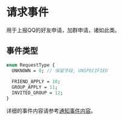 <!-- This Source Code Form is subject to the terms of the Mozilla Public
   - License, v. 2.0. If a copy of the MPL was not distributed with this
   - file, You can obtain one at https://mozilla.org/MPL/2.0/. -->

# 请求事件

用于上报QQ的好友申请，加群申请，诸如此类。

## 事件类型

```protobuf
enum RequestType {
  UNKNOWN = 0; // 保留字段, UNSPECIFIED
  
  FRIEND_APPLY = 10;
  GROUP_APPLY = 11;
  INVITED_GROUP = 12;
}
```

详细的事件内容请参考[通知事件内容](/protos/src/main/proto/kritor/event/comm_request.proto)。
